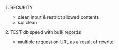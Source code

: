1. SECURITY
	- clean input & restrict allowed contents
	- sql clean


2. TEST
	db speed with bulk records
	- multiple request on URL as a result of rewrite